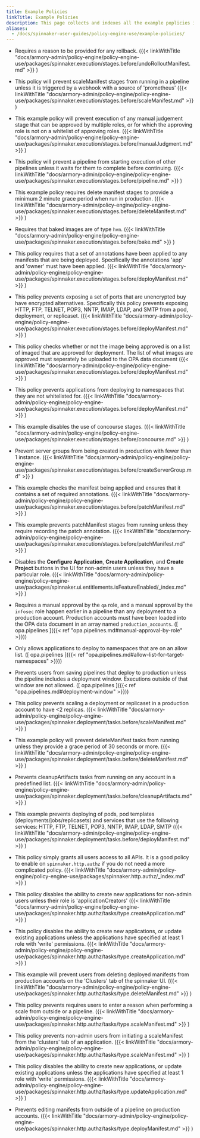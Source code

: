 ```yaml
---
title: Example Policies
linkTitle: Example Policies
description: This page collects and indexes all the example poplicies in the Policy Engine package documentation.
aliases: 
  - /docs/spinnaker-user-guides/policy-engine-use/example-policies/
---
```


- Requires a reason to be provided for any rollback. ({{< linkWithTitle "docs/armory-admin/policy-engine/policy-engine-use/packages/spinnaker.execution/stages.before/undoRolloutManifest.md" >}} )

- This policy will prevent scaleManifest stages from running in a pipeline unless it is triggered by a webhook with a source of 'prometheus' ({{< linkWithTitle "docs/armory-admin/policy-engine/policy-engine-use/packages/spinnaker.execution/stages.before/scaleManifest.md" >}} )

- This example policy will prevent execution of any manual judgement stage that can be approved by multiple roles, or for which the approving role is not on a whitelist of approving roles. ({{< linkWithTitle "docs/armory-admin/policy-engine/policy-engine-use/packages/spinnaker.execution/stages.before/manualJudgment.md" >}} )

- This policy will prevent a pipeline from starting execution of other pipelines unless it waits for them to complete before continuing. ({{< linkWithTitle "docs/armory-admin/policy-engine/policy-engine-use/packages/spinnaker.execution/stages.before/pipeline.md" >}} )

- This example policy requires delete manifest stages to provide a minimum 2 minute grace period when run in production. ({{< linkWithTitle "docs/armory-admin/policy-engine/policy-engine-use/packages/spinnaker.execution/stages.before/deleteManifest.md" >}} )

- Requires that baked images are of type `hvm`. ({{< linkWithTitle "docs/armory-admin/policy-engine/policy-engine-use/packages/spinnaker.execution/stages.before/bake.md" >}} )

- This policy requires that a set of annotations have been applied to any manifests that are being deployed. Specifically the annotations 'app' and 'owner' must have been applied. ({{< linkWithTitle "docs/armory-admin/policy-engine/policy-engine-use/packages/spinnaker.execution/stages.before/deployManifest.md" >}} )

- This policy prevents exposing a set of ports that are unencrypted buy have encrypted alternatives. Specifically this policy prevents exposing HTTP, FTP, TELNET, POP3, NNTP, IMAP, LDAP, and SMTP from a pod, deployment, or replicaset. ({{< linkWithTitle "docs/armory-admin/policy-engine/policy-engine-use/packages/spinnaker.execution/stages.before/deployManifest.md" >}} )

- This policy checks whether or not the image being approved is on a list of imaged that are approved for deployment. The list of what images are approved must seperately be uploaded to the OPA data document ({{< linkWithTitle "docs/armory-admin/policy-engine/policy-engine-use/packages/spinnaker.execution/stages.before/deployManifest.md" >}} )

- This policy prevents applications from deploying to namespaces that they are not whitelisted for. ({{< linkWithTitle "docs/armory-admin/policy-engine/policy-engine-use/packages/spinnaker.execution/stages.before/deployManifest.md" >}} )

- This example disables the use of concourse stages. ({{< linkWithTitle "docs/armory-admin/policy-engine/policy-engine-use/packages/spinnaker.execution/stages.before/concourse.md" >}} )

- Prevent server groups from being created in production with fewer than 1 instance. ({{< linkWithTitle "docs/armory-admin/policy-engine/policy-engine-use/packages/spinnaker.execution/stages.before/createServerGroup.md" >}} )

- This example checks the manifest being applied and ensures that it contains a set of required annotations. ({{< linkWithTitle "docs/armory-admin/policy-engine/policy-engine-use/packages/spinnaker.execution/stages.before/patchManifest.md" >}} )

- This example prevents patchManifest stages from running unless they require recording the patch annotation. ({{< linkWithTitle "docs/armory-admin/policy-engine/policy-engine-use/packages/spinnaker.execution/stages.before/patchManifest.md" >}} )

- Disables the **Configure Application**, **Create Application**, and **Create Project** buttons in the UI for non-admin users unless they have a particular role. ({{< linkWithTitle "docs/armory-admin/policy-engine/policy-engine-use/packages/spinnaker.ui.entitlements.isFeatureEnabled/_index.md" >}} )

- Requires a manual approval by the `qa` role, and a manual approval by the `infosec` role happen earlier in a pipeline than any deployment to a production account. Production accounts must have been loaded into the OPA data document in an array named `production_accounts`. ([ opa.pipelines ]({{< ref "opa.pipelines.md#manual-approval-by-role" >}}))

- Only allows applications to deploy to namespaces that are on an allow list. ([ opa.pipelines ]({{< ref "opa.pipelines.md#allow-list-for-target-namespaces" >}}))

- Prevents users from saving pipelines that deploy to production unless the pipeline includes a deployment window. Executions outside of that window are not allowed.  ([ opa.pipelines ]({{< ref "opa.pipelines.md#deployment-window" >}}))

- This policy prevents scaling a deployment or replicaset in a production account to have <2 replicas. ({{< linkWithTitle "docs/armory-admin/policy-engine/policy-engine-use/packages/spinnaker.deployment/tasks.before/scaleManifest.md" >}} )

- This example policy will prevent deleteManifest tasks from running unless they provide a grace period of 30 seconds or more. ({{< linkWithTitle "docs/armory-admin/policy-engine/policy-engine-use/packages/spinnaker.deployment/tasks.before/deleteManifest.md" >}} )

- Prevents cleanupArtifacts tasks from running on any account in a predefined list. ({{< linkWithTitle "docs/armory-admin/policy-engine/policy-engine-use/packages/spinnaker.deployment/tasks.before/cleanupArtifacts.md" >}} )

- This example prevents deploying of pods, pod templates (deployments/jobs/replicasets) and services that use the following services: HTTP, FTP, TELNET, POP3, NNTP, IMAP, LDAP, SMTP ({{< linkWithTitle "docs/armory-admin/policy-engine/policy-engine-use/packages/spinnaker.deployment/tasks.before/deployManifest.md" >}} )

- This policy simply grants all users access to all APIs. It is a good policy to enable on `spinnaker.http.authz` if you do not need a more complicated policy. ({{< linkWithTitle "docs/armory-admin/policy-engine/policy-engine-use/packages/spinnaker.http.authz/_index.md" >}} )

- This policy disables the ability to create new applications for non-admin users unless their role is 'applicationCreators' ({{< linkWithTitle "docs/armory-admin/policy-engine/policy-engine-use/packages/spinnaker.http.authz/tasks/type.createApplication.md" >}} )

- This policy disables the ability to create new applications, or update existing applications unless the applications have specified at least 1 role with 'write' permissions. ({{< linkWithTitle "docs/armory-admin/policy-engine/policy-engine-use/packages/spinnaker.http.authz/tasks/type.createApplication.md" >}} )

- This example will prevent users from deleting deployed manifests from production accounts on the 'Clusters' tab of the spinnaker UI. ({{< linkWithTitle "docs/armory-admin/policy-engine/policy-engine-use/packages/spinnaker.http.authz/tasks/type.deleteManifest.md" >}} )

- This policy prevents requires users to enter a reason when performing a scale from outside or a pipeline. ({{< linkWithTitle "docs/armory-admin/policy-engine/policy-engine-use/packages/spinnaker.http.authz/tasks/type.scaleManifest.md" >}} )

- This policy prevents non-admin users from initiating a scaleManifest from the 'clusters' tab of an application. ({{< linkWithTitle "docs/armory-admin/policy-engine/policy-engine-use/packages/spinnaker.http.authz/tasks/type.scaleManifest.md" >}} )

- This policy disables the ability to create new applications, or update existing applications unless the applications have specified at least 1 role with 'write' permissions. ({{< linkWithTitle "docs/armory-admin/policy-engine/policy-engine-use/packages/spinnaker.http.authz/tasks/type.updateApplication.md" >}} )

- Prevents editing manifests from outside of a pipeline on production accounts. ({{< linkWithTitle "docs/armory-admin/policy-engine/policy-engine-use/packages/spinnaker.http.authz/tasks/type.deployManifest.md" >}} )
